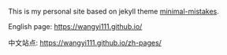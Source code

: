 This is my personal site based on jekyll theme [minimal-mistakes](https://mmistakes.github.io/minimal-mistakes/).

English page: https://wangyi111.github.io/

中文站点: https://wangyi111.github.io/zh-pages/